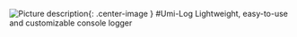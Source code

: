 ![Picture description](https://78.media.tumblr.com/411b7df1ecbbd44c7db811c2d7776e8c/tumblr_olim3aaQ2S1ubcx5fo1_250.png){: .center-image }
#Umi-Log
Lightweight, easy-to-use and customizable console logger
